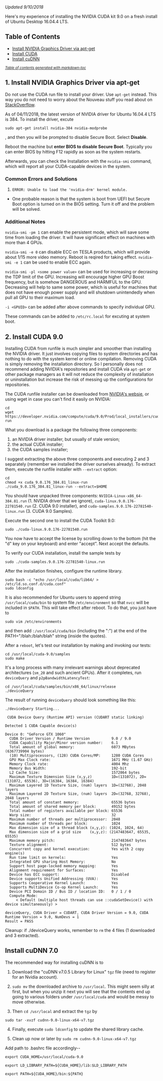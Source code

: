 *Updated 9/10/2018*

Here's my experience of installing the NVIDIA CUDA kit 9.0 on a fresh install of Ubuntu Desktop 16.04.4 LTS.

## Table of Contents
- [Install NVIDIA Graphics Driver via apt-get](#install-nvidia-graphics-driver-via-apt-get)
- [Install CUDA](#install-cuda)
- [Install cuDNN](#install-cudnn)

<small><i><a href='http://ecotrust-canada.github.io/markdown-toc/'>Table of contents generated with markdown-toc</a></i></small>

## 1. Install NVIDIA Graphics Driver via apt-get

Do not use the CUDA run file to install your driver. Use `apt-get` instead. This way you do not need to worry about the Nouveau stuff you read about on [StackOverflow](https://askubuntu.com/questions/799184/how-can-i-install-cuda-on-ubuntu-16-04).

As of 04/11/2018, the latest version of NVIDIA driver for Ubuntu 16.04.4 LTS is 384. To install the driver, excute 

```sudo apt-get install nvidia-384 nvidia-modprobe```

, and then you will be prompted to disable Secure Boot. Select **Disable**. 

Reboot the machine but **enter BIOS to disable Secure Boot**. Typically you can enter BIOS by hitting F12 rapidly as soon as the system restarts.

Afterwards, you can check the Installation with the `nvidia-smi` command, which will report all your CUDA-capable devices in the system. 

### Common Errors and Solutions

1. `ERROR: Unable to load the 'nvidia-drm' kernel module.`
 * One probable reason is that the system is boot from UEFI but Secure Boot option is turned on in the BIOS setting. Turn it off and the problem will be solved. 

### Additional Notes 

`nvidia-smi -pm 1` can enable the persistent mode, which will save some time from loading the driver. It will have significant effect on machines with more than 4 GPUs. 

`nvidia-smi -e 0` can disable ECC on TESLA products, which will provide about 1/15 more video memory. Reboot is reqired for taking effect. `nvidia-smi -e 1` can be used to enable ECC again. 

`nvidia-smi -pl <some power value>` can be used for increasing or decrasing the TDP limit of the GPU. Increasing will encourage higher GPU Boost frequency, but is somehow DANGEROUS and HARMFUL to the GPU. Decreasing will help to same some power, which is useful for machines that does not have enough power supply and will shutdown unintendedly when pull all GPU to their maximum load. 

`-i <GPUID>` can be added after above commands to specify individual GPU. 

These commands can be added to `/etc/rc.local` for excuting at system boot. 

## 2. Install CUDA 9.0

Installing CUDA from runfile is much simpler and smoother than installing the NVIDIA driver. It just involves copying files to system directories and has nothing to do with the system kernel or online compilation. Removing CUDA is simply removing the installation directory. So I personally does not recommend adding NVIDIA's repositories and install CUDA via `apt-get` or other package managers as it will not reduce the complexity of installation or uninstallation but increase the risk of messing up the configurations for repositories. 

The CUDA runfile installer can be downloaded from [NVIDIA's websie](https://developer.nvidia.com/cuda-downloads), or using wget in case you can't find it easily on NVIDIA:

```
cd
wget https://developer.nvidia.com/compute/cuda/9.0/Prod/local_installers/cuda_9.0.176_384.81_linux-run
```

What you download is a package the following three components: 

1. an NVIDIA driver installer, but usually of stale version;
2. the actual CUDA installer;
3. the CUDA samples installer;

I suggest extracting the above three components and executing 2 and 3 separately (remember we installed the driver ourselves already). To extract them, execute the runfile installer with `--extract` option:

```
cd
chmod +x cuda_9.0.176_384.81_linux-run
./cuda_9.0.176_384.81_linux-run --extract=$HOME
```

You should have unpacked three components:
`NVIDIA-Linux-x86_64-384.81.run` (1. NVIDIA driver that we ignore),
`cuda-linux.9.0.176-22781540.run` (2. CUDA 9.0 installer), and
`cuda-samples.9.0.176-22781540-linux.run` (3. CUDA 9.0 Samples).

Execute the second one to install the CUDA Toolkit 9.0:

```
sudo ./cuda-linux.9.0.176-22781540.run
```

You now have to accept the license by scrolling down to the bottom (hit the "d" key on your keyboard) and enter "accept". Next accept the defaults.

To verify our CUDA installation, install the sample tests by

```
sudo ./cuda-samples.9.0.176-22781540-linux.run
```

After the installation finishes, configure the runtime library. 

```
sudo bash -c "echo /usr/local/cuda/lib64/ > /etc/ld.so.conf.d/cuda.conf"
sudo ldconfig
```

It is also recommended for Ubuntu users to append string `/usr/local/cuda/bin` to system file `/etc/environment` so that `nvcc` will be included in `$PATH`. This will take effect after reboot. To do that, you just have to

```
sudo vim /etc/environments
```

and then add `:/usr/local/cuda/bin` (including the ":") at the end of the PATH="/blah:/blah/blah" string (inside the quotes). 

After a `reboot`, let's test our installation by making and invoking our tests:
```
cd /usr/local/cuda-9.0/samples
sudo make
```

It's a long process with many irrelevant warnings about deprecated architectures (`sm_20` and such ancient GPUs). After it completes, run `deviceQuery` and `p2pBandwidthLatencyTest`:

```
cd /usr/local/cuda/samples/bin/x86_64/linux/release
./deviceQuery
```

The result of running `deviceQuery` should look something like this:

```
./deviceQuery Starting...

 CUDA Device Query (Runtime API) version (CUDART static linking)

Detected 1 CUDA Capable device(s)

Device 0: "GeForce GTX 1060"
  CUDA Driver Version / Runtime Version          9.0 / 9.0
  CUDA Capability Major/Minor version number:    6.1
  Total amount of global memory:                 6073 MBytes (6367739904 bytes)
  (10) Multiprocessors, (128) CUDA Cores/MP:     1280 CUDA Cores
  GPU Max Clock rate:                            1671 MHz (1.67 GHz)
  Memory Clock rate:                             4004 Mhz
  Memory Bus Width:                              192-bit
  L2 Cache Size:                                 1572864 bytes
  Maximum Texture Dimension Size (x,y,z)         1D=(131072), 2D=(131072, 65536), 3D=(16384, 16384, 16384)
  Maximum Layered 1D Texture Size, (num) layers  1D=(32768), 2048 layers
  Maximum Layered 2D Texture Size, (num) layers  2D=(32768, 32768), 2048 layers
  Total amount of constant memory:               65536 bytes
  Total amount of shared memory per block:       49152 bytes
  Total number of registers available per block: 65536
  Warp size:                                     32
  Maximum number of threads per multiprocessor:  2048
  Maximum number of threads per block:           1024
  Max dimension size of a thread block (x,y,z): (1024, 1024, 64)
  Max dimension size of a grid size    (x,y,z): (2147483647, 65535, 65535)
  Maximum memory pitch:                          2147483647 bytes
  Texture alignment:                             512 bytes
  Concurrent copy and kernel execution:          Yes with 2 copy engine(s)
  Run time limit on kernels:                     Yes
  Integrated GPU sharing Host Memory:            No
  Support host page-locked memory mapping:       Yes
  Alignment requirement for Surfaces:            Yes
  Device has ECC support:                        Disabled
  Device supports Unified Addressing (UVA):      Yes
  Supports Cooperative Kernel Launch:            Yes
  Supports MultiDevice Co-op Kernel Launch:      Yes
  Device PCI Domain ID / Bus ID / location ID:   0 / 1 / 0
  Compute Mode:
     < Default (multiple host threads can use ::cudaSetDevice() with device simultaneously) >

deviceQuery, CUDA Driver = CUDART, CUDA Driver Version = 9.0, CUDA Runtime Version = 9.0, NumDevs = 1
Result = PASS
```

Cleanup: if ./deviceQuery works, remember to `rm` the 4 files (1 downloaded and 3 extracted). 

## Install cuDNN 7.0

The recommended way for installing cuDNN is to 

1. Download the "cuDNN v7.0.5 Library for Linux" `tgz` file (need to register for an Nvidia account).

2. `sudo mv` the downloaded archive to `/usr/local`. This might seem silly at first, but when you unzip it next you will see that the contents end up going to various folders under `/usr/local/cuda` and would be messy to move otherwise.

3. Then `cd /usr/local` and extract the `tgz` by

```
sudo tar -xvzf cudnn-9.0-linux-x64-v7.tgz
```

4. Finally, execute `sudo ldconfig` to update the shared library cache.

5. Clean up now or later by `sudo rm cudnn-9.0-linux-x64-v7.tgz`



Add path to .bashrc file accordingly--
```
export CUDA_HOME=/usr/local/cuda-9.0
```
```
export LD_LIBRARY_PATH=${CUDA_HOME}/lib:$LD_LIBRARY_PATH
```
```
export PATH=${CUDA_HOME}/bin:${PATH}
```

